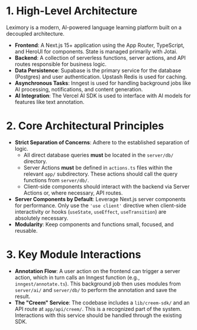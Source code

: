 # 1. High-Level Architecture

Leximory is a modern, AI-powered language learning platform built on a decoupled architecture.

-   **Frontend**: A Next.js 15+ application using the App Router, TypeScript, and HeroUI for components. State is managed primarily with Jotai.
-   **Backend**: A collection of serverless functions, server actions, and API routes responsible for business logic.
-   **Data Persistence**: Supabase is the primary service for the database (Postgres) and user authentication. Upstash Redis is used for caching.
-   **Asynchronous Tasks**: Inngest is used for handling background jobs like AI processing, notifications, and content generation.
-   **AI Integration**: The Vercel AI SDK is used to interface with AI models for features like text annotation.

# 2. Core Architectural Principles

-   **Strict Separation of Concerns**: Adhere to the established separation of logic.
    -   All direct database queries **must** be located in the `server/db/` directory.
    -   Server Actions **must** be defined in `actions.ts` files within the relevant `app/` subdirectory. These actions should call the query functions from `server/db/`.
    -   Client-side components should interact with the backend via Server Actions or, where necessary, API routes.
-   **Server Components by Default**: Leverage Next.js server components for performance. Only use the `'use client'` directive when client-side interactivity or hooks (`useState`, `useEffect`, `useTransition`) are absolutely necessary.
-   **Modularity**: Keep components and functions small, focused, and reusable.

# 3. Key Module Interactions

-   **Annotation Flow**: A user action on the frontend can trigger a server action, which in turn calls an Inngest function (e.g., `inngest/annotate.ts`). This background job then uses modules from `server/ai/` and `server/db/` to perform the annotation and save the result.
-   **The "Creem" Service**: The codebase includes a `lib/creem-sdk/` and an API route at `app/api/creem/`. This is a recognized part of the system. Interactions with this service should be handled through the existing SDK.
